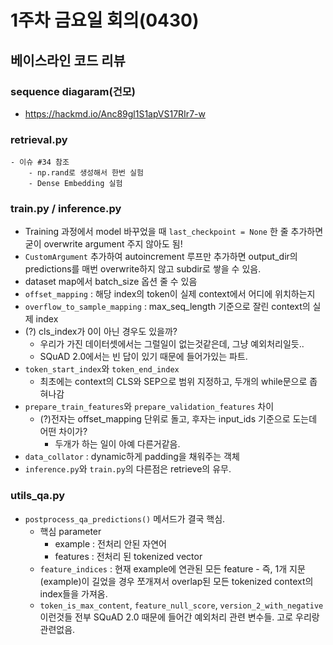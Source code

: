 # 1주차 금요일 회의(0430)

## 베이스라인 코드 리뷰

### sequence diagaram(건모)

- https://hackmd.io/Anc89gl1S1apVS17RIr7-w

### retrieval.py

    - 이슈 #34 참조
        - np.rand로 생성해서 한번 실험
        - Dense Embedding 실험

### train.py / inference.py

- Training 과정에서 model 바꾸었을 때 `last_checkpoint = None` 한 줄 추가하면 굳이 overwrite argument 주지 않아도 됨!
- `CustomArgument` 추가하여 autoincrement 루프만 추가하면 output_dir의 predictions를 매번 overwrite하지 않고 subdir로 쌓을 수 있음.
- dataset map에서 batch_size 옵션 줄 수 있음
- `offset_mapping` : 해당 index의 token이 실제 context에서 어디에 위치하는지
- `overflow_to_sample_mapping` : max_seq_length 기준으로 잘린 context의 실제 index
- (?) cls_index가 0이 아닌 경우도 있을까?
    - 우리가 가진 데이터셋에서는 그럴일이 없는것같은데, 그냥 예외처리일듯..
    - SQuAD 2.0에서는 빈 답이 있기 때문에 들어가있는 파트.
- `token_start_index`와 `token_end_index`
    - 최초에는 context의 CLS와 SEP으로 범위 지정하고, 두개의 while문으로 좁혀나감
- `prepare_train_features`와 `prepare_validation_features` 차이
    - (?)전자는 offset_mapping 단위로 돌고, 후자는 input_ids 기준으로 도는데 어떤 차이가?
        - 두개가 하는 일이 아예 다른거같음.
- `data_collator` : dynamic하게 padding을 채워주는 객체
- `inference.py`와 `train.py`의 다른점은 retrieve의 유무.

### utils_qa.py

- `postprocess_qa_predictions()` 메서드가 결국 핵심.
    - 핵심 parameter
        - example : 전처리 안된 자연어
        - features : 전처리 된 tokenized vector
    - `feature_indices` : 현재 example에 연관된 모든 feature - 즉, 1개 지문(example)이 길었을 경우 쪼개져서 overlap된 모든 tokenized context의 index들을 가져옴.
    - `token_is_max_content`, `feature_null_score`, `version_2_with_negative` 이런것들 전부 SQuAD 2.0 때문에 들어간 예외처리 관련 변수들. 고로 우리랑 관련없음.
